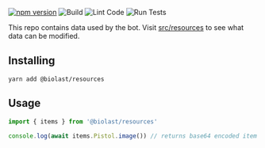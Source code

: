[![npm version](https://img.shields.io/npm/v/@biolast/resources.svg?style=flat)](https://www.npmjs.com/package/@biolast/resources)
![Build](https://github.com/biolast/resources/workflows/Build/badge.svg)
![Lint Code](https://github.com/biolast/resources/workflows/Lint%20Code/badge.svg)
![Run Tests](https://github.com/biolast/resources/workflows/Run%20Tests/badge.svg)

This repo contains data used by the bot. Visit [src/resources](./src/resources) to see what data can be modified.

## Installing

```yarn add @biolast/resources```

## Usage

```ts
import { items } from '@biolast/resources'

console.log(await items.Pistol.image()) // returns base64 encoded item image
```
